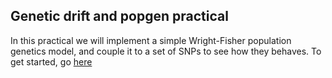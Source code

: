 ## Genetic drift and popgen practical

In this practical we will implement a simple Wright-Fisher population genetics model, and couple
it to a set of SNPs to see how they behaves. To get started, go
[here](implementing_a_Wright_Fisher_model.md)
